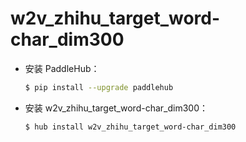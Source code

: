 # w2v_zhihu_target_word-char_dim300
* 安装 PaddleHub：

    ```bash
    $ pip install --upgrade paddlehub
    ```

* 安装 w2v_zhihu_target_word-char_dim300：

    ```bash
    $ hub install w2v_zhihu_target_word-char_dim300
    ```
